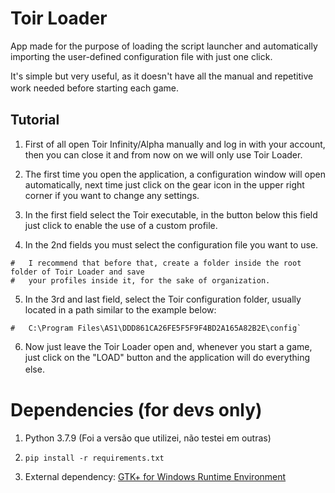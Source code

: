 # Toir Loader
App made for the purpose of loading the script launcher and automatically importing the user-defined configuration file with just one click.

It's simple but very useful, as it doesn't have all the manual and repetitive work needed before starting each game.
ㅤ
ㅤ
## Tutorial
1. First of all open Toir Infinity/Alpha manually and log in with your account, then you can close it and from now on we will only use Toir Loader.

2. The first time you open the application, a configuration window will open automatically, next time just click on the gear icon in the upper right corner if you want to change any settings.

3. In the first field select the Toir executable, in the button below this field just click to enable the use of a custom profile.

4. In the 2nd fields you must select the configuration file you want to use.
```
#   I recommend that before that, create a folder inside the root folder of Toir Loader and save
#   your profiles inside it, for the sake of organization.
```
5. In the 3rd and last field, select the Toir configuration folder, usually located in a path similar to the example below:
```
#   C:\Program Files\AS1\DDD861CA26FE5F5F9F4BD2A165A82B2E\config`
```
6. Now just leave the Toir Loader open and, whenever you start a game, just click on the "LOAD" button and the application will do everything else.
ㅤ
ㅤ
# Dependencies (for devs only)
1. Python 3.7.9 (Foi a versão que utilizei, não testei em outras)

2. `pip install -r requirements.txt`

3. External dependency: [GTK+ for Windows Runtime Environment](https://github.com/tschoonj/GTK-for-Windows-Runtime-Environment-Installer)
